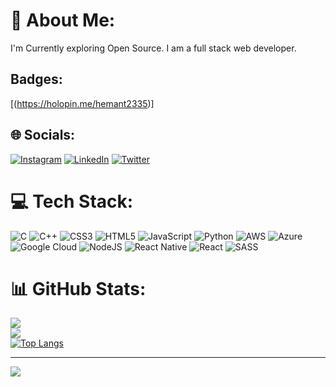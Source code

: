 # 💫 About Me:
I'm Currently exploring Open Source.
I am a full stack web developer.

## Badges:
[(https://holopin.me/hemant2335)]

## 🌐 Socials:
[![Instagram](https://img.shields.io/badge/Instagram-%23E4405F.svg?logo=Instagram&logoColor=white)](https://instagram.com/_nishant1_kumar) [![LinkedIn](https://img.shields.io/badge/LinkedIn-%230077B5.svg?logo=linkedin&logoColor=white)](https://linkedin.com/in/nishant-kumar-b198b822b) [![Twitter](https://img.shields.io/badge/Twitter-%231DA1F2.svg?logo=Twitter&logoColor=white)](https://twitter.com/Nishant85292675) 

# 💻 Tech Stack:
![C](https://img.shields.io/badge/c-%2300599C.svg?style=for-the-badge&logo=c&logoColor=white) ![C++](https://img.shields.io/badge/c++-%2300599C.svg?style=for-the-badge&logo=c%2B%2B&logoColor=white) ![CSS3](https://img.shields.io/badge/css3-%231572B6.svg?style=for-the-badge&logo=css3&logoColor=white) ![HTML5](https://img.shields.io/badge/html5-%23E34F26.svg?style=for-the-badge&logo=html5&logoColor=white) ![JavaScript](https://img.shields.io/badge/javascript-%23323330.svg?style=for-the-badge&logo=javascript&logoColor=%23F7DF1E) ![Python](https://img.shields.io/badge/python-3670A0?style=for-the-badge&logo=python&logoColor=ffdd54) ![AWS](https://img.shields.io/badge/AWS-%23FF9900.svg?style=for-the-badge&logo=amazon-aws&logoColor=white) ![Azure](https://img.shields.io/badge/azure-%230072C6.svg?style=for-the-badge&logo=azure-devops&logoColor=white) ![Google Cloud](https://img.shields.io/badge/Google%20Cloud-%234285F4.svg?style=for-the-badge&logo=google-cloud&logoColor=white) ![NodeJS](https://img.shields.io/badge/node.js-6DA55F?style=for-the-badge&logo=node.js&logoColor=white) ![React Native](https://img.shields.io/badge/react_native-%2320232a.svg?style=for-the-badge&logo=react&logoColor=%2361DAFB) ![React](https://img.shields.io/badge/react-%2320232a.svg?style=for-the-badge&logo=react&logoColor=%2361DAFB) ![SASS](https://img.shields.io/badge/SASS-hotpink.svg?style=for-the-badge&logo=SASS&logoColor=white)
# 📊 GitHub Stats:
![](https://github-readme-stats.vercel.app/api?username=Hemant2335&theme=dark&hide_border=false&include_all_commits=false&count_private=false)<br/>
![](https://github-readme-streak-stats.herokuapp.com/?user=Hemant2335&theme=dark&hide_border=false)<br/>
[![Top Langs](https://github-readme-stats.vercel.app/api/top-langs/?username=Hemant2335)](https://github.com/Hemant2335/github-readme-stats)

---
[![](https://visitcount.itsvg.in/api?id=Hemant2335&icon=0&color=0)](https://visitcount.itsvg.in)

<!-- Proudly created with GPRM ( https://gprm.itsvg.in ) -->

